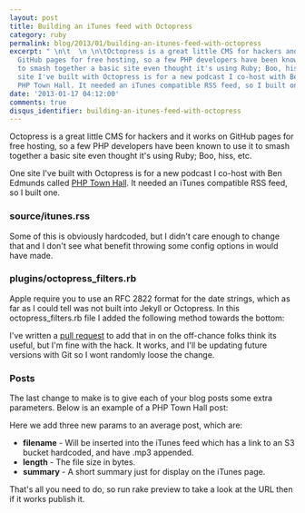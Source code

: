 ```yaml
---
layout: post
title: Building an iTunes feed with Octopress
category: ruby
permalink: blog/2013/01/building-an-itunes-feed-with-octopress
excerpt: " \n\t  \n \n\tOctopress is a great little CMS for hackers and it works on
  GitHub pages for free hosting, so a few PHP developers have been known to use it
  to smash together a basic site even thought it's using Ruby; Boo, hiss, etc. One
  site I've built with Octopress is for a new podcast I co-host with Ben Edmunds called
  PHP Town Hall. It needed an iTunes compatible RSS feed, so I built one. "
date: '2013-01-17 04:12:00'
comments: true
disqus_identifier: building-an-itunes-feed-with-octopress
---
```


Octopress is a great little CMS for hackers and it works on GitHub pages for free hosting, so a few PHP developers have been known to use it to smash together a basic site even thought it's using Ruby; Boo, hiss, etc.

One site I've built with Octopress is for a new podcast I co-host with Ben Edmunds called [PHP Town Hall](http://phptownhall.com/). It needed an iTunes compatible RSS feed, so I built one.

### source/itunes.rss

<script src="https://gist.github.com/4553431.js?file=itunes.rss"></script>    

Some of this is obviously hardcoded, but I didn't care enough to change that and I don't see what benefit throwing some config options in would have made.

### plugins/octopress_filters.rb

Apple require you to use an RFC 2822 format for the date strings, which as far as I could tell was not built into Jekyll or Octopress. In this octopress_filters.rb file I added the following method towards the bottom:

<script src="https://gist.github.com/4553431.js?file=octopress_filters.rb"></script> 
  
I've written a [pull request](https://github.com/imathis/octopress/pull/948) to add that in on the off-chance folks think its useful, but I'm fine with the hack. It works, and I'll be updating future versions with Git so I wont randomly loose the change.

### Posts

The last change to make is to give each of your blog posts some extra parameters. Below is an example of a PHP Town Hall post:

<script src="https://gist.github.com/4553431.js?file=All Posts"></script> 

Here we add three new params to an average post, which are:

* **filename** - Will be inserted into the iTunes feed which has a link to an S3 bucket hardcoded, and have .mp3 appended. 
* **length** - The file size in bytes.
* **summary** - A short summary just for display on the iTunes page.

That's all you need to do, so run rake preview to take a look at the URL then if it works publish it.